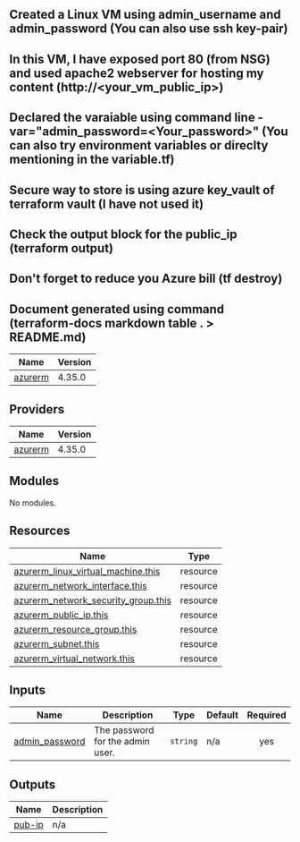 ## Created a Linux VM using admin_username and admin_password (You can also use ssh key-pair)
## In this VM, I have exposed port 80 (from NSG) and used apache2 webserver for hosting my content (http://<your_vm_public_ip>) 
## Declared the varaiable using command line -var="admin_password=<Your_password>" (You can also try environment variables or direclty mentioning in the variable.tf)
## Secure way to store is using azure key_vault of terraform vault (I have not used it)
## Check the output block for the public_ip (terraform output) 
## Don't forget to reduce you Azure bill (tf destroy) 

## Document generated using command (terraform-docs markdown table . > README.md) 

| Name | Version |
|------|---------|
| <a name="requirement_azurerm"></a> [azurerm](#requirement\_azurerm) | 4.35.0 |

## Providers

| Name | Version |
|------|---------|
| <a name="provider_azurerm"></a> [azurerm](#provider\_azurerm) | 4.35.0 |

## Modules

No modules.

## Resources

| Name | Type |
|------|------|
| [azurerm_linux_virtual_machine.this](https://registry.terraform.io/providers/hashicorp/azurerm/4.35.0/docs/resources/linux_virtual_machine) | resource |
| [azurerm_network_interface.this](https://registry.terraform.io/providers/hashicorp/azurerm/4.35.0/docs/resources/network_interface) | resource |
| [azurerm_network_security_group.this](https://registry.terraform.io/providers/hashicorp/azurerm/4.35.0/docs/resources/network_security_group) | resource |
| [azurerm_public_ip.this](https://registry.terraform.io/providers/hashicorp/azurerm/4.35.0/docs/resources/public_ip) | resource |
| [azurerm_resource_group.this](https://registry.terraform.io/providers/hashicorp/azurerm/4.35.0/docs/resources/resource_group) | resource |
| [azurerm_subnet.this](https://registry.terraform.io/providers/hashicorp/azurerm/4.35.0/docs/resources/subnet) | resource |
| [azurerm_virtual_network.this](https://registry.terraform.io/providers/hashicorp/azurerm/4.35.0/docs/resources/virtual_network) | resource |

## Inputs

| Name | Description | Type | Default | Required |
|------|-------------|------|---------|:--------:|
| <a name="input_admin_password"></a> [admin\_password](#input\_admin\_password) | The password for the admin user. | `string` | n/a | yes |

## Outputs

| Name | Description |
|------|-------------|
| <a name="output_pub-ip"></a> [pub-ip](#output\_pub-ip) | n/a |
